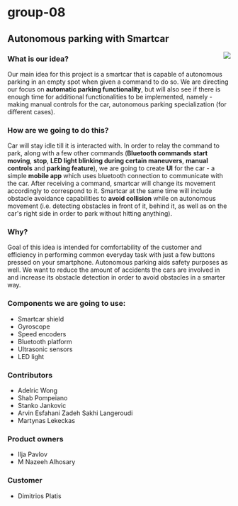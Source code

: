 # group-08

## Autonomous parking with Smartcar

<img align="right" src="https://media.giphy.com/media/KHcGe1SGuh6sI2tYgy/giphy.gif">

### What is our idea?

Our main idea for this project is a smartcar that is capable of autonomous parking in an empty spot when given a command to do so. We are directing our focus on **automatic parking functionality**, but will also see if there is enough time for additional functionalities to be implemented, namely - making manual controls for the car, autonomous parking specialization (for different cases).



### How are we going to do this?
Car will stay idle till it is interacted with. In order to relay the command to park, along with a few other commands (**Bluetooth commands** **start moving**, **stop**, **LED light blinking during certain maneuvers**, **manual controls** and **parking feature**), we are going to create **UI** for the car - a simple **mobile app** which uses bluetooth connection to communicate with the car. After receiving a command, smartcar will change its movement accordingly to correspond to it. Smartcar at the same time will include obstacle avoidance capabilities to **avoid collision** while on autonomous movement (i.e. detecting obstacles in front of it, behind it, as well as on the car's right side in order to park without hitting anything).

### Why?
Goal of this idea is intended for comfortability of the customer and efficiency in performing common everyday task with just a few buttons pressed on your smartphone. Autonomous parking aids safety purposes as well. We want to reduce the amount of accidents the cars are involved in and increase its obstacle detection in order to avoid obstacles in a smarter way.

### Components we are going to use:
  - Smartcar shield
  - Gyroscope
  - Speed encoders
  - Bluetooth platform
  - Ultrasonic sensors
  - LED light
  
### Contributors
- Adelric Wong
- Shab Pompeiano
- Stanko Jankovic
- Arvin Esfahani Zadeh Sakhi Langeroudi
- Martynas Lekeckas

### Product owners
- Ilja Pavlov
- M Nazeeh Alhosary

### Customer
- Dimitrios Platis

